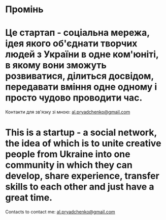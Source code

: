 # Промiнь
# Це стартап - соціальна мережа, ідея якого об'єднати творчих людей з України в одне ком'юніті, в якому вони зможуть розвиватися, ділиться досвідом, передавати вміння одне одному і просто чудово проводити час.
Контакти для зв'язку зі мною: al.pryadchenko@gmail.com


# This is a startup - a social network, the idea of which is to unite creative people from Ukraine into one community in which they can develop, share experience, transfer skills to each other and just have a great time.
Contacts to contact me: al.pryadchenko@gmail.com
